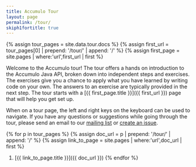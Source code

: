 ```yaml
---
title: Accumulo Tour
layout: page
permalink: /tour/
skiph1fortitle: true
---
```


{% assign tour_pages = site.data.tour.docs %}
{% assign first_url = tour_pages[0] | prepend: '/tour/' | append: '/' %}
{% assign first_page = site.pages | where:'url',first_url | first %}

Welcome to the Accumulo tour! The tour offers a hands on introduction to the Accumulo Java API, broken down into
independent steps and exercises. The exercises give you a chance to apply what you have learned by writing code on your
own. The answers to an exercise are typically provided in the next step.  The tour starts with a 
[{{ first_page.title }}]({{ first_url }}) page that will help you get set up.

When on a tour page, the left and right keys on the keyboard can be used to navigate. If you have any questions
or suggestions while going through the tour, please send an email to our [mailing list][mlist]
or [create an issue][issue].

{% for p in tour_pages %}
  {% assign doc_url = p | prepend: '/tour/' | append: '/' %}
  {% assign link_to_page = site.pages | where:'url',doc_url | first %}
  1. [{{ link_to_page.title }}]({{ doc_url }})
{% endfor %}

[mlist]: /contact-us/#mailing-lists
[issue]: https://issues.apache.org/jira/projects/ACCUMULO
